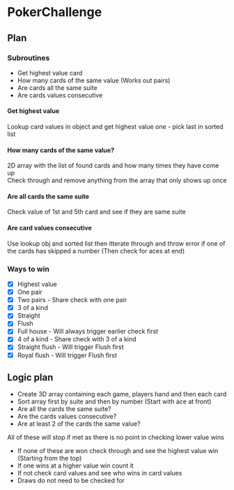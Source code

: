 # PokerChallenge

## Plan   
### Subroutines   
- Get highest value card
- How many cards of the same value (Works out pairs)
- Are cards all the same suite 
- Are cards values consecutive

#### Get highest value
Lookup card values in object and get highest value one - pick last in sorted list

#### How many cards of the same value?
2D array with the list of found cards and how many times they have come up  
Check through and remove anything from the array that only shows up once

#### Are all cards the same suite
Check value of 1st and 5th card and see if they are same suite

#### Are card values consecutive
Use lookup obj and sorted list then itterate through and throw error if one of the cards has skipped a number (Then check for aces at end)

### Ways to win
- [x] Highest value
- [x] One pair
- [x] Two pairs - Share check with one pair
- [x] 3 of a kind
- [x] Straight
- [x] Flush
- [x] Full house - Will always trigger earlier check first
- [x] 4 of a kind - Share check with 3 of a kind
- [x] Straight flush - Will trigger Flush first
- [x] Royal flush - Will trigger Flush first

## Logic plan   
- Create 3D array containing each game, players hand and then each card
- Sort array first by suite and then by number (Start with ace at front)
- Are all the cards the same suite? 
- Are the cards values consecutive?
- Are at least 2 of the cards the same value?   

All of these will stop if met as there is no point in checking lower value wins   

- If none of these are won check through and see the highest value win (Starting from the top)
- If one wins at a higher value win count it 
- If not check card values and see who wins in card values
- Draws do not need to be checked for